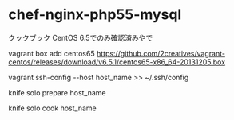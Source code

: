 chef-nginx-php55-mysql
======================

クックブック
CentOS 6.5でのみ確認済みやで

vagrant box add centos65 https://github.com/2creatives/vagrant-centos/releases/download/v6.5.1/centos65-x86_64-20131205.box

vagrant ssh-config --host host_name >> ~/.ssh/config

knife solo prepare host_name

knife solo cook host_name
